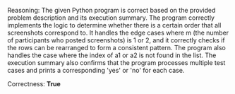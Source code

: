 Reasoning: 
The given Python program is correct based on the provided problem description and its execution summary. The program correctly implements the logic to determine whether there is a certain order that all screenshots correspond to. It handles the edge cases where m (the number of participants who posted screenshots) is 1 or 2, and it correctly checks if the rows can be rearranged to form a consistent pattern. The program also handles the case where the index of a1 or a2 is not found in the list. The execution summary also confirms that the program processes multiple test cases and prints a corresponding 'yes' or 'no' for each case.

Correctness: **True**